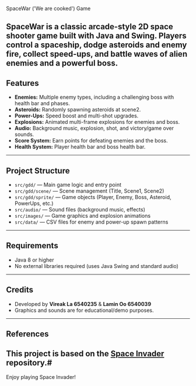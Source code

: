 SpaceWar ('We are cooked') Game

**SpaceWar** is a classic arcade-style 2D space shooter game built with Java and Swing. Players control a spaceship, dodge asteroids and enemy fire, collect speed-ups, and battle waves of alien enemies and a powerful boss.
-----
## Features
  - **Enemies:** Multiple enemy types, including a challenging boss with health bar and phases.
  - **Asteroids:** Randomly spawning asteroids at scene2.
  - **Power-Ups:** Speed boost and multi-shot upgrades.
  - **Explosions:** Animated multi-frame explosions for enemies and boss.
  - **Audio:** Background music, explosion, shot, and victory/game over sounds.
  - **Score System:** Earn points for defeating enemies and the boss.
  - **Health System:** Player health bar and boss health bar.
-----
## Project Structure
  - `src/gdd/` — Main game logic and entry point
  - `src/gdd/scene/` — Scene management (Title, Scene1, Scene2)
  - `src/gdd/sprite/` — Game objects (Player, Enemy, Boss, Asteroid, PowerUps, etc.)
  - `src/audio/` — Sound files (background music, effects)
  - `src/images/` — Game graphics and explosion animations
  - `src/data/` — CSV files for enemy and power-up spawn patterns
-----
## Requirements

  - Java 8 or higher
  - No external libraries required (uses Java Swing and standard audio)
-----
## Credits
  - Developed by **Vireak La 6540235** & **Lamin Oo 6540039**
  - Graphics and sounds are for educational/demo purposes.
-----
## References
This project is based on the [Space Invader](https://github.com/janbodnar/Java-Space-Invaders) repository.#
-----
Enjoy playing Space Invader!
